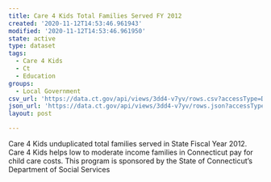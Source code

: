 ```yaml
---
title: Care 4 Kids Total Families Served FY 2012
created: '2020-11-12T14:53:46.961943'
modified: '2020-11-12T14:53:46.961950'
state: active
type: dataset
tags:
  - Care 4 Kids
  - Ct
  - Education
groups:
  - Local Government
csv_url: 'https://data.ct.gov/api/views/3dd4-v7yv/rows.csv?accessType=DOWNLOAD'
json_url: 'https://data.ct.gov/api/views/3dd4-v7yv/rows.json?accessType=DOWNLOAD'
layout: post

---
```

Care 4 Kids unduplicated total families served in State Fiscal Year 2012. Care 4 Kids helps low to moderate income families in Connecticut pay for child care costs. This program is sponsored by the State of Connecticut’s Department of Social Services
